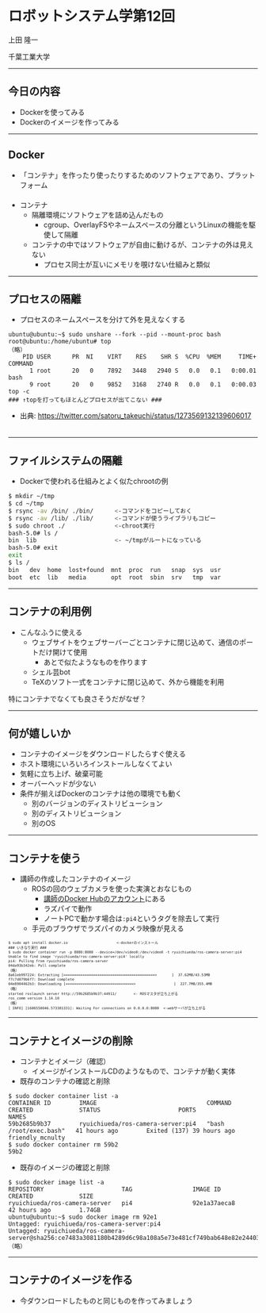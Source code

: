 # ロボットシステム学第12回

上田 隆一

千葉工業大学

---

## 今日の内容

* Dockerを使ってみる
* Dockerのイメージを作ってみる


---

## <span style="text-transform:none">Docker</span>

* 「コンテナ」を作ったり使ったりするためのソフトウェアであり、プラットフォーム<br />　
* コンテナ
  * 隔離環境にソフトウェアを詰め込んだもの
      * cgroup、OverlayFSやネームスペースの分離というLinuxの機能を駆使して隔離
  * コンテナの中ではソフトウェアが自由に動けるが、コンテナの外は見えない
      * プロセス同士が互いにメモリを覗けない仕組みと類似


---

## プロセスの隔離

* プロセスのネームスペースを分けて外を見えなくする
```
ubuntu@ubuntu:~$ sudo unshare --fork --pid --mount-proc bash
root@ubuntu:/home/ubuntu# top
（略）
    PID USER      PR  NI    VIRT    RES    SHR S  %CPU  %MEM     TIME+ COMMAND
      1 root      20   0    7892   3448   2940 S   0.0   0.1   0:00.01 bash
      9 root      20   0    9852   3168   2740 R   0.0   0.1   0:00.03 top -c
### ↑topを打ってもほとんどプロセスが出てこない ###
```
  * 出典: https://twitter.com/satoru_takeuchi/status/1273569132139606017 <br />　

---

## ファイルシステムの隔離

* Dockerで使われる仕組みとよく似たchrootの例
```bash
$ mkdir ~/tmp
$ cd ~/tmp
$ rsync -av /bin/ ./bin/      <-コマンドをコピーしておく
$ rsync -av /lib/ ./lib/      <-コマンドが使うライブラリもコピー
$ sudo chroot ./              <-chroot実行
bash-5.0# ls /
bin  lib                      <- ~/tmpがルートになっている
bash-5.0# exit
exit
$ ls /
bin   dev  home  lost+found  mnt  proc  run   snap  sys  usr
boot  etc  lib   media       opt  root  sbin  srv   tmp  var
```


---

## コンテナの利用例

* こんなふうに使える
  * ウェブサイトをウェブサーバーごとコンテナに閉じ込めて、通信のポートだけ開けて使用
    * あとで似たようなものを作ります
  * シェル芸bot
  * TeXのソフト一式をコンテナに閉じ込めて、外から機能を利用
 
特にコンテナでなくても良さそうだがなぜ？

---

## 何が嬉しいか

* コンテナのイメージをダウンロードしたらすぐ使える
* ホスト環境にいろいろインストールしなくてよい
* 気軽に立ち上げ、破棄可能
* オーバーヘッドが少ない
* 条件が揃えばDockerのコンテナは他の環境でも動く
  * 別のバージョンのディストリビューション
  * 別のディストリビューション
  * 別のOS

---

## コンテナを使う

* 講師の作成したコンテナのイメージ
  * ROSの回のウェブカメラを使った実演とおなじもの
    * [講師のDocker Hubのアカウント](https://hub.docker.com/u/ryuichiueda)にある
    * ラズパイで動作
    * ノートPCで動かす場合は`:pi4`というタグを除去して実行
  * 手元のブラウザでラズパイのカメラ映像が見える

<span style="font-size:60%">

```
$ sudo apt install docker.io                       <-dockerのインストール
### いきなり実行 ###
$ sudo docker container run -p 8080:8080 --device=/dev/video0:/dev/video0 -t ryuichiueda/ros-camera-server:pi4
Unable to find image 'ryuichiueda/ros-camera-server:pi4' locally
pi4: Pulling from ryuichiueda/ros-camera-server
04da93b342eb: Pull complete
（略）
8a61eb997224: Extracting [===========================================>       ]  37.62MB/43.53MB
f7c7d079b6f7: Download complete
04e8904462b3: Downloading [================================>                  ]  227.7MB/355.4MB
（略）
started roslaunch server http://59b2685b9b37:44911/        <- ROSマスタが立ち上がる
ros_comm version 1.14.10
（略）
[ INFO] [1606550046.573381331]: Waiting For connections on 0.0.0.0:8080  <-webサーバが立ち上がる
```

</span>

---

## コンテナとイメージの削除

* コンテナとイメージ（確認）
  * イメージがインストールCDのようなもので、コンテナが動く実体
* 既存のコンテナの確認と削除
```
$ sudo docker container list -a
CONTAINER ID        IMAGE                               COMMAND                  CREATED             STATUS                      PORTS               NAMES
59b2685b9b37        ryuichiueda/ros-camera-server:pi4   "bash /root/exec.bash"   41 hours ago        Exited (137) 39 hours ago                       friendly_mcnulty
$ sudo docker container rm 59b2
59b2
```
* 既存のイメージの確認と削除
```
$ sudo docker image list -a
REPOSITORY                      TAG                 IMAGE ID            CREATED             SIZE
ryuichiueda/ros-camera-server   pi4                 92e1a37aeca8        42 hours ago        1.74GB
ubuntu@ubuntu:~$ sudo docker image rm 92e1
Untagged: ryuichiueda/ros-camera-server:pi4
Untagged: ryuichiueda/ros-camera-server@sha256:ce7483a3081180b4289d6c98a108a5e73e481cf749bab648e82e24403dcbda43
（略）
```

---

## コンテナのイメージを作る

* 今ダウンロードしたものと同じものを作ってみましょう 
